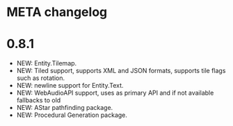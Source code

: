 META changelog
====

0.8.1
===
* NEW: Entity.Tilemap.
* NEW: Tiled support, supports XML and JSON formats, supports tile flags such as rotation.
* NEW: newline support for Entity.Text.
* NEW: WebAudioAPI support, uses as primary API and if not available fallbacks to old <audio>.
* NEW: AStar pathfinding package.
* NEW: Procedural Generation package.
